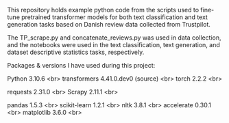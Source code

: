This repository holds example python code from the scripts used to fine-tune pretrained transformer models for both text 
classification and text generation tasks based on Danish review data collected from Trustpilot.

The TP_scrape.py and concatenate_reviews.py was used in data collection, and the notebooks were used in the text classification, 
text generation, and dataset descriptive statistics tasks, respectively.


Packages & versions I have used during this project:

Python       3.10.6 \<br>
transformers 4.41.0.dev0 (source) \<br>
torch        2.2.2 \<br>

requests     2.31.0 \<br>
Scrapy       2.11.1 \<br>

pandas       1.5.3 \<br>
scikit-learn 1.2.1 \<br>
nltk         3.8.1 \<br>
accelerate   0.30.1 \<br>
matplotlib   3.6.0 \<br>
